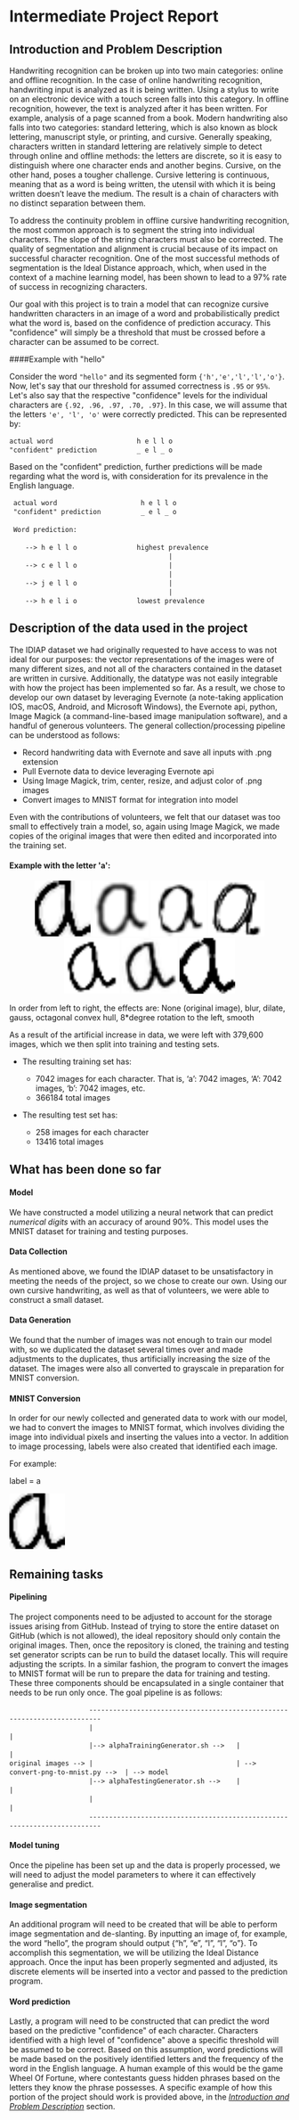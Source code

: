 # Intermediate Project Report

## Introduction and Problem Description

Handwriting recognition can be broken up into two main categories: online and offline recognition. In the case of 
online handwriting recognition, handwriting input is analyzed as it is being written. Using a stylus to write on an 
electronic device with a touch screen falls into this category. In offline recognition, however, the text is analyzed 
after it has been written. For example, analysis of a page scanned from a book. Modern handwriting also falls into two 
categories: standard lettering, which is also known as block lettering, manuscript style, or printing, and cursive. 
Generally speaking, characters written in standard lettering are relatively simple to detect through online and offline 
methods: the letters are discrete, so it is easy to distinguish where one character ends and another begins. Cursive, 
on the other hand, poses a tougher challenge. Cursive lettering is continuous, meaning that as a word is being written, 
the utensil with which it is being written doesn’t leave the medium. The result is a chain of characters with no 
distinct separation between them. 

To address the continuity problem in offline cursive handwriting recognition, the most common approach is to segment 
the string into individual characters. The slope of the string characters must also be corrected. The quality of 
segmentation and alignment is crucial because of its impact on successful character recognition. One of the most 
successful methods of segmentation is the Ideal Distance approach, which, when used in the context of a machine 
learning model, has been shown to lead to a 97% rate of success in recognizing characters. 

Our goal with this project is to train a model that can recognize cursive handwritten characters in an image of a word
and probabilistically predict what the word is, based on the confidence of prediction accuracy. This "confidence" will
 simply be a threshold that must be crossed before a character can be assumed to be correct. 
 
####Example with "hello"
 
Consider the word `"hello"` and its segmented form `{'h','e','l','l','o'}`. 
 Now, let's say that our threshold for assumed correctness 
 is `.95` or `95%`. Let's also say that the respective "confidence" levels for the individual characters are 
 `{.92, .96, .97, .70, .97}`. In this case, we will assume that the letters `'e', 'l', 'o'` were correctly predicted. This 
 can be represented by:
 
    actual word                     h e l l o
    "confident" prediction          _ e l _ o
    
Based on the "confident" prediction, further predictions will be made regarding what the word is, with consideration for
 its prevalence in the English language.
 
     actual word                     h e l l o
     "confident" prediction          _ e l _ o
     
     Word prediction:
     
        --> h e l l o               highest prevalence
                                            |
        --> c e l l o                       |
                                            |
        --> j e l l o                       |
                                            |
        --> h e l i o               lowest prevalence         
        
        
## Description of the data used in the project                  

The IDIAP dataset we had originally requested to have access to was not ideal for our purposes: the vector 
representations of the images were of many different sizes, and not all of the characters contained in the 
dataset are written in cursive. Additionally, the datatype was not easily integrable with how the project has been 
implemented so far. As a result, we chose to develop our own dataset by leveraging Evernote (a note-taking application 
IOS, macOS, Android, and Microsoft Windows), the Evernote api, python, Image Magick (a command-line-based image 
manipulation software), and a handful of generous volunteers. The general collection/processing pipeline can be 
understood as follows:

* Record handwriting data with Evernote and save all inputs with .png extension
* Pull Evernote data to device leveraging Evernote api
* Using Image Magick, trim, center, resize, and adjust color of .png images
* Convert images to MNIST format for integration into model

Even with the contributions of volunteers, we felt that our dataset was too small to effectively train a model, so, 
again using Image Magick, we made copies of the original images that were then edited and incorporated into the training
set.

#### Example with the letter 'a':

<center>
<p style="text-align:center">
  <img src="MarkdownImages/a-0.png" width="100" height="100" />
  <img src="MarkdownImages/a-blur-233.png" width="100" height="100" />
  <img src="MarkdownImages/a-dilate-1160.png" width="100" height="100" />
  <img src="MarkdownImages/a-gauss-106.png" width="100" height="100" />
  <img src="MarkdownImages/a-morph-cvx-122.png" width="100" height="100" />
  <img src="MarkdownImages/a-rot8l-0.png" width="100" height="100" />
  <img src="MarkdownImages/a-morph-sm-167.png" width="100" height="100" />
</p>
</center>

In order from left to right, the effects are: None (original image), blur, dilate, gauss, octagonal convex hull, 8*degree 
rotation to the left, smooth

As a result of the artificial increase in data, we were left with 379,600 images, which we then split into training and testing sets.
* The resulting training set has:
  * 7042 images for each character. That is, ‘a’: 7042 images, ‘A’: 7042 images, ‘b’: 7042 images, etc.
  * 366184 total images 
  
* The resulting test set has:
  * 258 images for each character
  * 13416 total images
  
## What has been done so far

#### Model
We have constructed a model utilizing a neural network that can predict *numerical digits* with an accuracy of
around 90%. This model uses the MNIST dataset for training and testing purposes.

#### Data Collection
As mentioned above, we found the IDIAP dataset to be unsatisfactory in meeting the needs of the project, so we chose
to create our own. Using our own cursive handwriting, as well as that of volunteers, we were able to construct a small
dataset. 

#### Data Generation
We found that the number of images was not enough to train our model with, so we duplicated the dataset several times over
and made adjustments to the duplicates, thus artificially increasing the size of the dataset. The images were also all 
converted to grayscale in preparation for MNIST conversion.

#### MNIST Conversion
In order for our newly collected and generated data to work with our model, we had to convert the images to MNIST 
format, which involves dividing the image into individual pixels and inserting the values into a vector. In addition to
image processing, labels were also created that identified each image.

For example:

label = a

<img src="MarkdownImages/a-0.png" width="100" height="100" />

## Remaining tasks

#### Pipelining
The project components need to be adjusted to account for the storage issues arising from GitHub. Instead of trying to 
store the entire dataset on GitHub (which is not allowed), the ideal repository should only contain the original 
images. Then, once the repository is cloned, the training and testing set generator scripts can be run to build the 
dataset locally. This will require adjusting the scripts. In a similar fashion, the program to convert the images to 
MNIST format will be run to prepare the data for training and testing. These three components should be encapsulated
in a single container that needs to be run only once. The goal pipeline is as follows:

                        -------------------------------------------------------------------------
                        |                                                                       |
                        |--> alphaTrainingGenerator.sh -->   |                                  |
    original images --> |                                    | --> convert-png-to-mnist.py -->  | --> model
                        |--> alphaTestingGenerator.sh -->    |                                  |
                        |                                                                       |
                        -------------------------------------------------------------------------

#### Model tuning
Once the pipeline has been set up and the data is properly processed, we will need to adjust the model parameters
 to where it can effectively generalise and predict.

#### Image segmentation
An additional program will need to be created that will be able to perform image segmentation and de-slanting. By 
inputting an image of, for example, the word “hello”, the program should output {“h”, “e”, “l”, “l”, “o”}. To accomplish 
this segmentation, we will be utilizing the Ideal Distance approach. Once the input has been properly segmented and 
adjusted, its discrete elements will be inserted into a vector and passed to the prediction program.

#### Word prediction
Lastly, a program will need to be constructed that can predict the word based on the predictive "confidence" of each 
character.
Characters identified with a high level of "confidence" above a specific threshold will be assumed to be correct. Based on 
this assumption, word predictions will be made based on the positively identified letters and the frequency of the word 
in the English language. A human example of this would be the game Wheel Of Fortune, where contestants guess hidden 
phrases based on the letters they know the phrase possesses. A specific example of how this portion of the project
should work is provided above, in the [*Introduction and Problem Description*](#Example-with-"hello") section.






